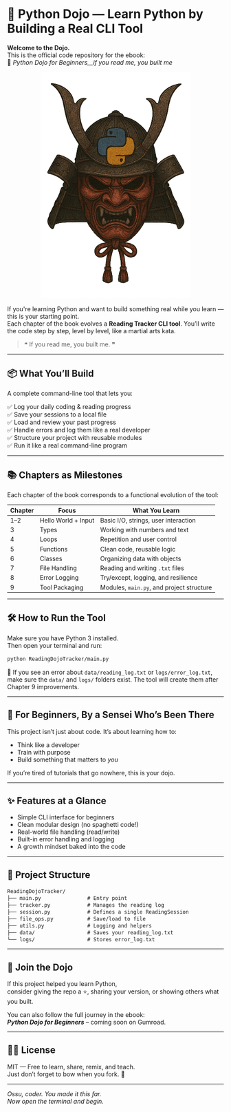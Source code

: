 # 🥋 Python Dojo — Learn Python by Building a Real CLI Tool

**Welcome to the Dojo.**  
This is the official code repository for the ebook:  
📘 _Python Dojo for Beginners__if you read me, you built me_

<p align="center">
  <img src="logo/logo.png" alt="Python Dojo Logo" width="350"/>
</p>

If you're learning Python and want to build something real while you learn — this is your starting point.  
Each chapter of the book evolves a **Reading Tracker CLI tool**. You’ll write the code step by step, level by level, like a martial arts kata.

> ❝ If you read me, you built me. ❞

---

## 📦 What You’ll Build

A complete command-line tool that lets you:

✅ Log your daily coding & reading progress  
✅ Save your sessions to a local file  
✅ Load and review your past progress  
✅ Handle errors and log them like a real developer  
✅ Structure your project with reusable modules  
✅ Run it like a real command-line program

---

## 📚 Chapters as Milestones

Each chapter of the book corresponds to a functional evolution of the tool:

| Chapter | Focus | What You Learn |
|--------|-------|----------------|
| 1–2 | Hello World + Input | Basic I/O, strings, user interaction |
| 3 | Types | Working with numbers and text |
| 4 | Loops | Repetition and user control |
| 5 | Functions | Clean code, reusable logic |
| 6 | Classes | Organizing data with objects |
| 7 | File Handling | Reading and writing `.txt` files |
| 8 | Error Logging | Try/except, logging, and resilience |
| 9 | Tool Packaging | Modules, `main.py`, and project structure |

---

## 🛠️ How to Run the Tool

Make sure you have Python 3 installed.  
Then open your terminal and run:

```bash
python ReadingDojoTracker/main.py
```

📌 If you see an error about `data/reading_log.txt` or `logs/error_log.txt`, make sure the `data/` and `logs/` folders exist. The tool will create them after Chapter 9 improvements.

---

## 🧠 For Beginners, By a Sensei Who’s Been There

This project isn’t just about code. It’s about learning how to:

- Think like a developer
- Train with purpose
- Build something that matters to *you*

If you’re tired of tutorials that go nowhere, this is your dojo.

---

## ✨ Features at a Glance

- Simple CLI interface for beginners
- Clean modular design (no spaghetti code!)
- Real-world file handling (read/write)
- Built-in error handling and logging
- A growth mindset baked into the code

---

## 📁 Project Structure

```
ReadingDojoTracker/
├── main.py               # Entry point
├── tracker.py            # Manages the reading log
├── session.py            # Defines a single ReadingSession
├── file_ops.py           # Save/load to file
├── utils.py              # Logging and helpers
├── data/                 # Saves your reading_log.txt
└── logs/                 # Stores error_log.txt
```

---

## 🙌 Join the Dojo

If this project helped you learn Python,  
consider giving the repo a ⭐, sharing your version, or showing others what you built.

You can also follow the full journey in the ebook:  
**_Python Dojo for Beginners_** – coming soon on Gumroad.

---

## 🧘‍♂️ License

MIT — Free to learn, share, remix, and teach.  
Just don’t forget to bow when you fork. 🥋

---

_Ossu, coder. You made it this far.  
Now open the terminal and begin._
